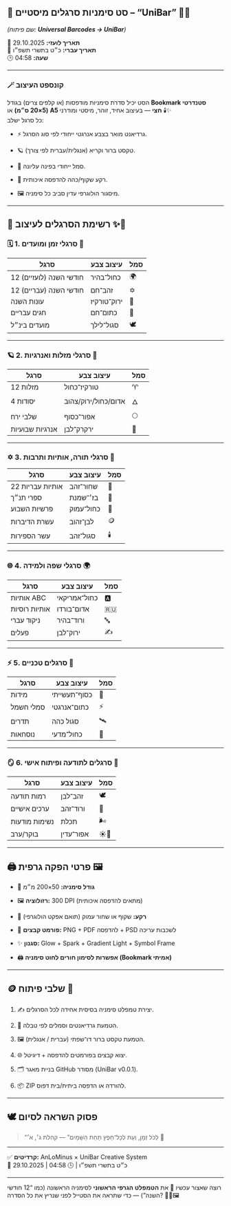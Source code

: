 ## 🌟 סט סימניות סרגלים מיסטיים – “UniBar” 🧭✨

_(שם פיתוח: **Universal Barcodes → UniBar**)_

📅 **תאריך לועזי:** 29.10.2025  
📆 **תאריך עברי:** כ״ט בתשרי תשפ״ו  
🕒 **שעה:** 04:58

---

### 🪄 קונספט העיצוב

הסט יכיל סדרת סימניות מודפסות (או קלפים צרים) בגודל **Bookmark סטנדרטי (5×20 ס״מ)** או **A5 חצי** — בעיצוב אחיד, זוהר, מיסטי ומודרני 🕯️✨  
כל סרגל ישלב:

- ⚡ גרדיאנט מואר בצבע אנרגטי ייחודי לפי סוג הסרגל.
    
- 🪐 טקסט ברור וקריא (אנגלית/עברית לפי צורך).
    
- 🧭 סמל ייחודי בפינה עליונה.
    
- 🌿 רקע שקוף/כהה להדפסה איכותית.
    
- 🖼️ מיסגור הולוגרפי עדין סביב כל סימניה.
    

---

## 🧭 רשימת הסרגלים לעיצוב ✨📏

### 🗓️ 1. סרגלי זמן ומועדים 📅

|סרגל|עיצוב צבע|סמל|
|---|---|---|
|12 חודשי השנה (לועזיים)|כחול־בהיר|🌍|
|12 חודשי השנה (עבריים)|זהב־חם|✡️|
|עונות השנה|ירוק־טורקיז|🍃|
|חגים עבריים|כתום־חם|🕎|
|מועדים בינ״ל|סגול־לילך|🕊️|

---

### 🪐 2. סרגלי מזלות ואנרגיות 🌠

|סרגל|עיצוב צבע|סמל|
|---|---|---|
|12 מזלות|טורקיז־כחול|♈|
|4 יסודות|אדום/כחול/ירוק/צהוב|🜂|
|שלבי ירח|אפור־כסוף|🌕|
|אנרגיות שבועיות|ירקרק־לבן|🌿|

---

### ✡️ 3. סרגלי תורה, אותיות ותרבות 📜

|סרגל|עיצוב צבע|סמל|
|---|---|---|
|22 אותיות עבריות|שחור־זהב|🔡|
|ספרי תנ״ך|בז׳־שמנת|📖|
|פרשיות השבוע|כחול־עמוק|📜|
|עשרת הדיברות|לבן־זהוב|🪙|
|עשר הספירות|סגול־זהב|🕯️|

---

### 🌐 4. סרגלי שפה ולמידה 🌍

|סרגל|עיצוב צבע|סמל|
|---|---|---|
|אותיות ABC|כחול־אמריקאי|🅰️|
|אותיות רוסיות|אדום־בורדו|🇷🇺|
|ניקוד עברי|ורוד־בהיר|🔤|
|פעלים|ירוק־לבן|✍️|

---

### ⚡ 5. סרגלים טכניים 🧰

|סרגל|עיצוב צבע|סמל|
|---|---|---|
|מידות|כסוף־תעשייתי|📏|
|סמלי חשמל|כתום־אנרגטי|⚡|
|תדרים|סגול כהה|🛰️|
|נוסחאות|כחול־מדעי|🧮|

---

### 🪞 6. סרגלים לתודעה ופיתוח אישי 🌿

|סרגל|עיצוב צבע|סמל|
|---|---|---|
|רמות תודעה|זהב־לבן|🕊️|
|ערכים אישיים|ורוד־זהב|💎|
|נשימות מודעות|תכלת|🌬️|
|בוקר/ערב|אפור־עדין|☀️🌙|

---

## 🖨️ פרטי הפקה גרפית 🖼️

- 📐 **גודל סימניה:** 50×200 מ״מ
    
- 🖼️ **רזולוציה:** ‎300 DPI (מתאים להדפסה איכותית)
    
- 🌈 **רקע:** שקוף או שחור עמוק (תואם אפקט הולוגרפי)
    
- 🧭 **פורמט קבצים:** PNG + PDF להדפסה + PSD לשכבות עריכה
    
- ✨ **סגנון:** Glow + Spark + Gradient Light + Symbol Frame
    
- 🖨️ **אפשרות לסימון חורים לחוט סימניה (Bookmark אמיתי)**
    

---

## 🪙 שלבי פיתוח 🧭

1. ✍️ יצירת טמפלט סימניה בסיסית אחידה לכל הסרגלים.
    
2. 🎨 הטמעת גרדיאנטים וסמלים לפי טבלה.
    
3. 🖼️ הטמעת טקסט ברור דו־שפתי (עברית / אנגלית).
    
4. 🌐 יצוא קבצים בפורמטים להדפסה + דיגיטל.
    
5. 🗂️ בניית מאגר GitHub מסודר (UniBar v0.0.1).
    
6. 📦 ZIP להורדה או הדפסה ביתית/בית דפוס.
    

---

## 🕊️ פסוק השראה לסיום

> “לַכֹּל זְמָן, וְעֵת לְכָל־חֵפֶץ תַּחַת הַשָּׁמָיִם” — קהלת ג׳, א׳ 🌿

---

✅ **קרדיטים:** AnLoMinus × UniBar Creative System  
📅 29.10.2025 | כ״ט בתשרי תשפ״ו | 🕓 04:58

---

רוצה שאצור עכשיו 🎨 את **הטמפלט הגרפי הראשוני** לסימניה הראשונה (כמו “12 חודשי השנה”) — כדי שתראה את הסטייל לפני שנריץ את כל הסדרה? 📏✨🖼️